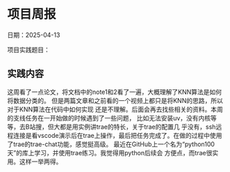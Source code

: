 # 项目周报

日期：2025-04-13

项目实践题目：

## 实践内容

这周看了一点论文，将文档中的note1和2看了一遍，大概理解了KNN算法是如何将数据分类的。
但是两篇文章和之前看的一个视频上都只是将KNN的思路，所以对于KNN算法在代码中如何实现
还是不理解。后面会再去找些相关的资料。本周的支线任务在一开始做的时候遇到了一些问题，
比如无法安装uv，没有内核等等，去B站搜，但大都是用实例讲trae的特长，关于trae的配置几
乎没有，ssh远程连接是看vscode演示后在trae上操作，最后把任务完成了。在做的过程中使用
了trae的trae-chat功能，感觉挺高级。
最近在GitHub上一个名为“python100天”的库上学习，并使用trae练习。我觉得用python后续会
方便点，而trae很实用。这样一举两得。



